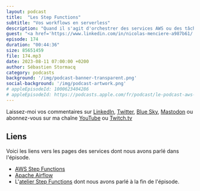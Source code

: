 ```yaml
---
layout: podcast
title:  "Les Step Functions"
subtitle: "Vos workflows en serverless"
description: "Quand il s'agit d'orchestrer des services AWS ou des tâches en serverless, considerez l'utilisation de Step Functions. Dans cet épisode, nous partageons des exemples concrets de cas d'utilisation et nous vous montrons comment Step Functions peut simplifier votre code et vos applications. On explique pourquoi utiliser un orchestrateur externe plutôt que de coder des règles dans votre code. Réduisez les dépendances entre vos composants et sortez les logiques de gestion des erreurs et de synchronization pour ne garder que des micro tâches très simples. On y parle aussi d'usages avancés, de patterns, de meilleures pratiques et du nouveau composant 'Distributed Map'. Enfin, on parle d'un atelier que vous pouvez suivre à votre rythme pour apprendre à utiliser Step Functions."
guest: "<a href='https://www.linkedin.com/in/nicolas-menciere-a987b61/'>Nicolas Menciere</a>, Solution Architect at AWS."
episode: 174
duration: "00:44:36"
size: 85651459
file: 174.mp3
date: 2023-08-11 07:00:00 +0200
author: Sébastien Stormacq
category: podcasts
background: '/img/podcast-banner-transparent.png'
social-background: '/img/podcast-artwork.png'
# appleEpisodeId: 1000623404286
# appleEpisodeId: https://podcasts.apple.com/fr/podcast/le-podcast-aws-en-français/id1452118442
---
```


Laissez-moi vos commentaires sur [LinkedIn](https://www.linkedin.com/in/sebastienstormacq/), [Twitter](https://twitter.com/sebsto), [Blue Sky](https://bsky.app/profile/sebsto.bsky.social), [Mastodon](https://awscommunity.social/@sebsto) ou abonnez-vous sur ma chaîne [YouTube](https://www.youtube.com/sebsto) ou [Twitch.tv](https://www.twitch.tv/sebAWS)

## Liens

Voici les liens vers les pages des services dont nous avons parlé dans l'épisode.

- [AWS Step Functions](https://docs.aws.amazon.com/step-functions/latest/dg/welcome.html)
- [Apache Airflow](https://airflow.apache.org)
- L'[atelier Step Functions](https://catalog.workshops.aws/stepfunctions/fr-FR) dont nous avons parlé à la fin de l'épisode.
